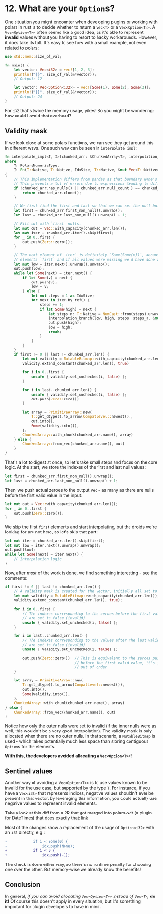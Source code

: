 
# 12. What are your `Option`s?

One situation you might encounter when developing plugins or working with polars in rust is to decide whether to return a `Vec<T>` or a `Vec<Option<T>>`.
A `Vec<Option<T>>` often seems like a good idea, as it's able to represent __invalid__ values without you having to resort to hacky workarounds.
However, it does take its toll. It's easy to see how with a small example, not even related to polars:

```rust
use std::mem::size_of_val;

fn main() {
    let vector: Vec<i32> = vec![1, 2, 3];
    println!("{}", size_of_val(&*vector));
    // Output: 12

    let vector: Vec<Option<i32>> = vec![Some(1), Some(2), Some(3)];
    println!("{}", size_of_val(&*vector));
    // Output: 24
}
```

For `i32` that's twice the memory usage, yikes!
So you might be wondering: how could I avoid that overhead?


## Validity mask

If we look close at some polars functions, we can see they get around this in different ways.
One such way can be seen in `interpolate_impl`:

```rust
fn interpolate_impl<T, I>(chunked_arr: &ChunkedArray<T>, interpolation_branch: I) -> ChunkedArray<T>
where
    T: PolarsNumericType,
    I: Fn(T::Native, T::Native, IdxSize, T::Native, &mut Vec<T::Native>),
{
    // This implementation differs from pandas as that boundary None's are not removed.
    // This prevents a lot of errors due to expressions leading to different lengths.
    if !chunked_arr.has_nulls() || chunked_arr.null_count() == chunked_arr.len() {
        return chunked_arr.clone();
    }

    // We first find the first and last so that we can set the null buffer.
    let first = chunked_arr.first_non_null().unwrap();
    let last = chunked_arr.last_non_null().unwrap() + 1;

    // Fill out with `first` nulls.
    let mut out = Vec::with_capacity(chunked_arr.len());
    let mut iter = chunked_arr.iter().skip(first);
    for _ in 0..first {
        out.push(Zero::zero());
    }

    // The next element of `iter` is definitely `Some(Some(v))`, because we skipped the first
    // elements `first` and if all values were missing we'd have done an early return.
    let mut low = iter.next().unwrap().unwrap();
    out.push(low);
    while let Some(next) = iter.next() {
        if let Some(v) = next {
            out.push(v);
            low = v;
        } else {
            let mut steps = 1 as IdxSize;
            for next in iter.by_ref() {
                steps += 1;
                if let Some(high) = next {
                    let steps_n: T::Native = NumCast::from(steps).unwrap();
                    interpolation_branch(low, high, steps, steps_n, &mut out);
                    out.push(high);
                    low = high;
                    break;
                }
            }
        }
    }
    if first != 0 || last != chunked_arr.len() {
        let mut validity = MutableBitmap::with_capacity(chunked_arr.len());
        validity.extend_constant(chunked_arr.len(), true);

        for i in 0..first {
            unsafe { validity.set_unchecked(i, false) };
        }

        for i in last..chunked_arr.len() {
            unsafe { validity.set_unchecked(i, false) };
            out.push(Zero::zero())
        }

        let array = PrimitiveArray::new(
            T::get_dtype().to_arrow(CompatLevel::newest()),
            out.into(),
            Some(validity.into()),
        );
        ChunkedArray::with_chunk(chunked_arr.name(), array)
    } else {
        ChunkedArray::from_vec(chunked_arr.name(), out)
    }
}
```

That's a lot to digest at once, so let's take small steps and focus on the core logic.
At the start, we store the indexes of the first and last null values:

```rust
let first = chunked_arr.first_non_null().unwrap();
let last = chunked_arr.last_non_null().unwrap() + 1;
```

Then, we push actual zeroes to the output `Vec` - as many as there are nulls before the first valid value in the input:

```rust
let mut out = Vec::with_capacity(chunked_arr.len());
for _ in 0..first {
    out.push(Zero::zero());
}
```

We skip the first `first` elements and start interpolating, but the droids we're looking for are not here, so let's skip that part:

```rust
let mut iter = chunked_arr.iter().skip(first);
let mut low = iter.next().unwrap().unwrap();
out.push(low);
while let Some(next) = iter.next() {
    // Interpolation logic
}
```

Now, after _most_ of the work is done, we find something interesting - see the comments:

```rust
if first != 0 || last != chunked_arr.len() {
    // A validity mask is created for the vector, initially all set to true
    let mut validity = MutableBitmap::with_capacity(chunked_arr.len());
    validity.extend_constant(chunked_arr.len(), true);

    for i in 0..first {
        // The indexes corresponding to the zeroes before the first valid value
        // are set to false (invalid)
        unsafe { validity.set_unchecked(i, false) };
    }

    for i in last..chunked_arr.len() {
        // The indexes corresponding to the values after the last valid value
        // are set to false (invalid)
        unsafe { validity.set_unchecked(i, false) };

        out.push(Zero::zero())  // This is equivalent to the zeroes pushed
                                // before the first valid value, it's just done
                                // out of order
    }

    let array = PrimitiveArray::new(
        T::get_dtype().to_arrow(CompatLevel::newest()),
        out.into(),
        Some(validity.into()),
    );
    ChunkedArray::with_chunk(chunked_arr.name(), array)
} else {
    ChunkedArray::from_vec(chunked_arr.name(), out)
}
```

Notice how only the outer nulls were set to invalid (if the inner nulls were as well, this wouldn't be a very good interpolation).
The validity mask is only allocated when there are no outer nulls.
In that scenario, a `MutableBitmap` is used - which takes potentially much less space than storing contiguous `Option`s for the elements.

__With this, the developers avoided allocating a `Vec<Option<T>>`!__


## Sentinel values

Another way of avoiding a `Vec<Option<T>>` is to use values known to be invalid for the use case, but supported by the type `T`.
For instance, if you have a `Vec<i32>` that represents indices, negative values shouldn't ever be present in that vector.
By leveraging this information, you could actually use negative values to represent invalid elements.

Take a look at this diff from a PR that got merged into polars-xdt (a plugin for DateTimes) that does exactly that:
[link](https://github.com/pola-rs/polars-xdt/pull/79/files#diff-991878a926639bba03bcc36a2790f73181b358f2ff59e0256f9ad76aa707be35)

Most of the changes show a replacement of the usage of `Option<i32>` with an `i32` directly, e.g.:

```diff
-            if i < Some(0) {
-                idx.push(None);
+            if i < 0 {
+                idx.push(-1);
```

The check is done either way, so there's no runtime penalty for choosing one over the other.
But memory-wise we already know the benefits!

## Conclusion

In general, _if you can avoid allocating `Vec<Option<T>>` instead of `Vec<T>`,_ __do it!__
Of course this doesn't apply in every situation, but it's something important for plugin developers to have in mind.















